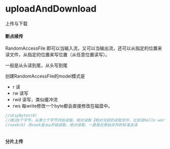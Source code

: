 # uploadAndDownload
上传与下载

#### 断点续传

RandomAccessFile 即可以当输入流，又可以当输出流，还可以从指定的位置来读文件，从指定的位置来写位置（从任意位置读写）。

一般是从头读到尾，从头写到尾

创建RandomAccessFile的model模式是

* r 读
* rw 读写
* rwd 读写，类似缓冲流
* rws 每write修改一个byte都会直接修改在磁盘中。

```java
//skipBytes(6)
//跳过6个字节，从第七个字节开始读取。相对读取【相对当前的读取文件，比如说hello world，读了he，这时候是从r开始去读】
//seek(6) 而seek是从w开始读取，绝对读取，一直是在原始文件的标准去读



```

#### 分片上传

